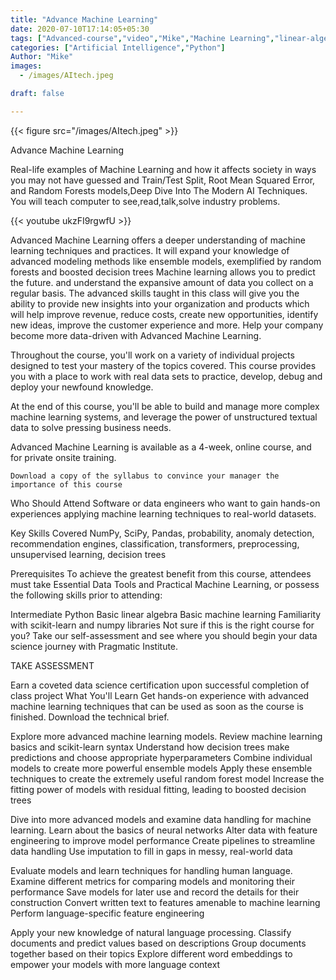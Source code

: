 ```yaml
---
title: "Advance Machine Learning"
date: 2020-07-10T17:14:05+05:30
tags: ["Advanced-course","video","Mike","Machine Learning","linear-algebra","NumPy","SciPy"]
categories: ["Artificial Intelligence","Python"]
Author: "Mike"
images:
  - /images/AItech.jpeg

draft: false

---
```


{{< figure src="/images/AItech.jpeg" >}}

Advance Machine Learning

Real-life examples of Machine Learning and how it affects society in ways you may not have guessed and Train/Test Split, Root Mean Squared Error, and Random Forests models,Deep Dive Into The Modern AI Techniques. You will teach computer to see,read,talk,solve industry problems.

{{< youtube ukzFI9rgwfU >}}

Advanced Machine Learning offers a deeper understanding of machine learning techniques and practices. It will expand your knowledge of advanced modeling methods like ensemble models, exemplified by random forests and boosted decision trees 
Machine learning allows you to predict the future. and understand the expansive amount of data you collect on a regular basis. The advanced skills taught in this class will give you the ability to provide new insights into your organization and products which will help improve revenue, reduce costs, create new opportunities, identify new ideas, improve the customer experience and more. Help your company become more data-driven with Advanced Machine Learning. 

Throughout the course, you'll work on a variety of individual projects designed to test your mastery of the topics covered. This course provides you with a place to work with real data sets to practice, develop, debug and deploy your newfound knowledge. 

At the end of this course, you'll be able to build and manage more complex machine learning systems, and leverage the power of unstructured textual data to solve pressing business needs. 

Advanced Machine Learning is available as a 4-week, online course, and for private onsite training. 

	Download a copy of the syllabus to convince your manager the importance of this course
 Who Should Attend
Software or data engineers who want to gain hands-on experiences applying machine learning techniques to real-world datasets. 

 Key Skills Covered
NumPy, SciPy, Pandas, probability, anomaly detection, recommendation engines, classification, transformers, preprocessing, unsupervised learning, decision trees

 Prerequisites
To achieve the greatest benefit from this course, attendees must take Essential Data Tools and Practical Machine Learning, or possess the following skills prior to attending:

Intermediate Python
Basic linear algebra
Basic machine learning
Familiarity with scikit-learn and numpy libraries
Not sure if this is the right course for you? Take our self-assessment and see where you should begin your data science journey with Pragmatic Institute.

TAKE ASSESSMENT


Earn a coveted data science certification upon successful completion of class project
What You'll Learn
Get hands-on experience with advanced machine learning techniques that can be used as soon as the course is finished. Download the technical brief.


Explore more advanced machine learning models.
Review machine learning basics and scikit-learn syntax
Understand how decision trees make predictions and choose appropriate hyperparameters
Combine individual models to create more powerful ensemble models
Apply these ensemble techniques to create the extremely useful random forest model
Increase the fitting power of models with residual fitting, leading to boosted decision trees

Dive into more advanced models and examine data handling for machine learning.
Learn about the basics of neural networks
Alter data with feature engineering to improve model performance
Create pipelines to streamline data handling
Use imputation to fill in gaps in messy, real-world data


Evaluate models and learn techniques for handling human language.
Examine different metrics for comparing models and monitoring their performance
Save models for later use and record the details for their construction
Convert written text to features amenable to machine learning
Perform language-specific feature engineering


Apply your new knowledge of natural language processing.
Classify documents and predict values based on descriptions
Group documents together based on their topics
Explore different word embeddings to empower your models with more language context

